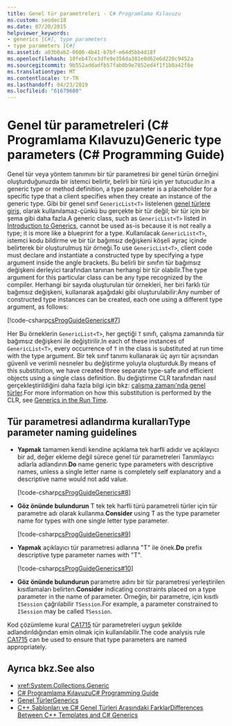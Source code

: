 ```yaml
---
title: Genel tür parametreleri - C# Programlama Kılavuzu
ms.custom: seodec18
ms.date: 07/20/2015
helpviewer_keywords:
- generics [C#], type parameters
- type parameters [C#]
ms.assetid: a03b0ab2-0606-4b41-b7bf-e64d5bb4d18f
ms.openlocfilehash: 10feb47ce3dfe9e356da381e0d62e6d220c9452a
ms.sourcegitcommit: 9b552addadfb57fab0b9e7852ed4f1f1b8a42f8e
ms.translationtype: MT
ms.contentlocale: tr-TR
ms.lasthandoff: 04/23/2019
ms.locfileid: "61679680"
---
```

# <a name="generic-type-parameters-c-programming-guide"></a><span data-ttu-id="ad408-102">Genel tür parametreleri (C# Programlama Kılavuzu)</span><span class="sxs-lookup"><span data-stu-id="ad408-102">Generic type parameters (C# Programming Guide)</span></span>

<span data-ttu-id="ad408-103">Genel tür veya yöntem tanımını bir tür parametresi bir genel türün örneğini oluşturduğunuzda bir istemci belirtir, belirli bir türü için yer tutucudur.</span><span class="sxs-lookup"><span data-stu-id="ad408-103">In a generic type or method definition, a type parameter is a placeholder for a specific type that a client specifies when they create an instance of the generic type.</span></span> <span data-ttu-id="ad408-104">Gibi bir genel sınıf `GenericList<T>` listelenen [genel türlere giriş](../../../csharp/programming-guide/generics/introduction-to-generics.md), olarak kullanılamaz-çünkü bu gerçekte bir tür değil; bir tür için bir şema gibi daha fazla.</span><span class="sxs-lookup"><span data-stu-id="ad408-104">A generic class, such as `GenericList<T>` listed in [Introduction to Generics](../../../csharp/programming-guide/generics/introduction-to-generics.md), cannot be used as-is because it is not really a type; it is more like a blueprint for a type.</span></span> <span data-ttu-id="ad408-105">Kullanılacak `GenericList<T>`, istemci kodu bildirme ve bir tür bağımsız değişkeni köşeli ayraç içinde belirterek bir oluşturulmuş tür örneği.</span><span class="sxs-lookup"><span data-stu-id="ad408-105">To use `GenericList<T>`, client code must declare and instantiate a constructed type by specifying a type argument inside the angle brackets.</span></span> <span data-ttu-id="ad408-106">Bu belirli bir sınıfın tür bağımsız değişkeni derleyici tarafından tanınan herhangi bir tür olabilir.</span><span class="sxs-lookup"><span data-stu-id="ad408-106">The type argument for this particular class can be any type recognized by the compiler.</span></span> <span data-ttu-id="ad408-107">Herhangi bir sayıda oluşturulan tür örnekleri, her biri farklı tür bağımsız değişkeni, kullanarak aşağıdaki gibi oluşturulabilir:</span><span class="sxs-lookup"><span data-stu-id="ad408-107">Any number of constructed type instances can be created, each one using a different type argument, as follows:</span></span>  
  
[!code-csharp[csProgGuideGenerics#7](~/samples/snippets/csharp/VS_Snippets_VBCSharp/csProgGuideGenerics/CS/Generics.cs#7)]  
  
<span data-ttu-id="ad408-108">Her Bu örneklerin `GenericList<T>`, her geçtiği `T` sınıfı, çalışma zamanında tür bağımsız değişkeni ile değiştirilir.</span><span class="sxs-lookup"><span data-stu-id="ad408-108">In each of these instances of `GenericList<T>`, every occurrence of `T` in the class is substituted at run time with the type argument.</span></span> <span data-ttu-id="ad408-109">Bir tek sınıf tanımı kullanarak üç ayrı tür açısından güvenli ve verimli nesneler bu değiştirme yoluyla oluşturduk.</span><span class="sxs-lookup"><span data-stu-id="ad408-109">By means of this substitution, we have created three separate type-safe and efficient objects using a single class definition.</span></span> <span data-ttu-id="ad408-110">Bu değiştirme CLR tarafından nasıl gerçekleştirildiğini daha fazla bilgi için bkz: [çalışma zamanı'nda genel türler](../../../csharp/programming-guide/generics/generics-in-the-run-time.md).</span><span class="sxs-lookup"><span data-stu-id="ad408-110">For more information on how this substitution is performed by the CLR, see [Generics in the Run Time](../../../csharp/programming-guide/generics/generics-in-the-run-time.md).</span></span>  
  
## <a name="type-parameter-naming-guidelines"></a><span data-ttu-id="ad408-111">Tür parametresi adlandırma kuralları</span><span class="sxs-lookup"><span data-stu-id="ad408-111">Type parameter naming guidelines</span></span>  
  
- <span data-ttu-id="ad408-112">**Yapmak** tamamen kendi kendine açıklama tek harfli adıdır ve açıklayıcı bir ad, değer ekleme değil sürece genel tür parametreleri Tanımlayıcı adlarla adlandırın.</span><span class="sxs-lookup"><span data-stu-id="ad408-112">**Do** name generic type parameters with descriptive names, unless a single letter name is completely self explanatory and a descriptive name would not add value.</span></span>  
  
   [!code-csharp[csProgGuideGenerics#8](~/samples/snippets/csharp/VS_Snippets_VBCSharp/csProgGuideGenerics/CS/Generics.cs#8)]  
  
- <span data-ttu-id="ad408-113">**Göz önünde bulundurun** T tek tek harfli türü parametreli türler için tür parametre adı olarak kullanma.</span><span class="sxs-lookup"><span data-stu-id="ad408-113">**Consider** using T as the type parameter name for types with one single letter type parameter.</span></span>  
  
   [!code-csharp[csProgGuideGenerics#9](~/samples/snippets/csharp/VS_Snippets_VBCSharp/csProgGuideGenerics/CS/Generics.cs#9)]  
  
- <span data-ttu-id="ad408-114">**Yapmak** açıklayıcı tür parametresi adlarına "T" ile önek.</span><span class="sxs-lookup"><span data-stu-id="ad408-114">**Do** prefix descriptive type parameter names with "T".</span></span>  
  
   [!code-csharp[csProgGuideGenerics#10](~/samples/snippets/csharp/VS_Snippets_VBCSharp/csProgGuideGenerics/CS/Generics.cs#10)]  
  
- <span data-ttu-id="ad408-115">**Göz önünde bulundurun** parametre adını bir tür parametresi yerleştirilen kısıtlamaları belirten.</span><span class="sxs-lookup"><span data-stu-id="ad408-115">**Consider** indicating constraints placed on a type parameter in the name of parameter.</span></span> <span data-ttu-id="ad408-116">Örneğin, bir parametre, için kısıtlı `ISession` çağrılabilir `TSession`.</span><span class="sxs-lookup"><span data-stu-id="ad408-116">For example, a parameter constrained to `ISession` may be called `TSession`.</span></span>

<span data-ttu-id="ad408-117">Kod çözümleme kural [CA1715](/visualstudio/code-quality/ca1715-identifiers-should-have-correct-prefix) tür parametreleri uygun şekilde adlandırıldığından emin olmak için kullanılabilir.</span><span class="sxs-lookup"><span data-stu-id="ad408-117">The code analysis rule [CA1715](/visualstudio/code-quality/ca1715-identifiers-should-have-correct-prefix) can be used to ensure that type parameters are named appropriately.</span></span>
  
## <a name="see-also"></a><span data-ttu-id="ad408-118">Ayrıca bkz.</span><span class="sxs-lookup"><span data-stu-id="ad408-118">See also</span></span>

- <xref:System.Collections.Generic>
- [<span data-ttu-id="ad408-119">C# Programlama Kılavuzu</span><span class="sxs-lookup"><span data-stu-id="ad408-119">C# Programming Guide</span></span>](../../../csharp/programming-guide/index.md)
- [<span data-ttu-id="ad408-120">Genel Türler</span><span class="sxs-lookup"><span data-stu-id="ad408-120">Generics</span></span>](../../../csharp/programming-guide/generics/index.md)
- [<span data-ttu-id="ad408-121">C++ Şablonları ve C# Genel Türleri Arasındaki Farklar</span><span class="sxs-lookup"><span data-stu-id="ad408-121">Differences Between C++ Templates and C# Generics</span></span>](../../../csharp/programming-guide/generics/differences-between-cpp-templates-and-csharp-generics.md)
